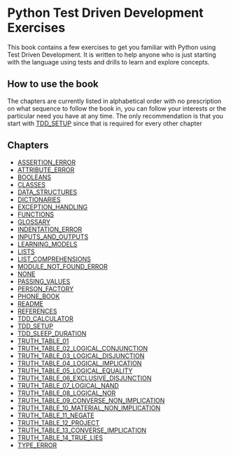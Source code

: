 Python Test Driven Development Exercises
====================

This book contains a few exercises to get you familiar with Python using Test Driven Development. It is written to help anyone who is just starting with the language using tests and drills to learn and explore concepts.

## How to use the book

The chapters are currently listed in alphabetical order with no prescription on what sequence to follow the book in, you can follow your interests or the particular need you have at any time. The only recommendation is that you start with [TDD_SETUP](./TDD_SETUP.md) since that is required for every other chapter

## Chapters

- [ASSERTION_ERROR](./ASSERTION_ERROR.md)
- [ATTRIBUTE_ERROR](./ATTRIBUTE_ERROR.md)
- [BOOLEANS](./BOOLEANS.md)
- [CLASSES](./CLASSES.md)
- [DATA_STRUCTURES](./DATA_STRUCTURES.md)
- [DICTIONARIES](./DICTIONARIES.md)
- [EXCEPTION_HANDLING](./EXCEPTION_HANDLING.md)
- [FUNCTIONS](./FUNCTIONS.md)
- [GLOSSARY](./GLOSSARY.md)
- [INDENTATION_ERROR](./INDENTATION_ERROR.md)
- [INPUTS_AND_OUTPUTS](./INPUTS_AND_OUTPUTS.md)
- [LEARNING_MODELS](./LEARNING_MODELS.md)
- [LISTS](./LISTS.md)
- [LIST_COMPREHENSIONS](./LIST_COMPREHENSIONS.md)
- [MODULE_NOT_FOUND_ERROR](./MODULE_NOT_FOUND_ERROR.md)
- [NONE](./NONE.md)
- [PASSING_VALUES](./PASSING_VALUES.md)
- [PERSON_FACTORY](./PERSON_FACTORY.md)
- [PHONE_BOOK](./PHONE_BOOK.md)
- [README](./README.md)
- [REFERENCES](./REFERENCES.md)
- [TDD_CALCULATOR](./TDD_CALCULATOR.md)
- [TDD_SETUP](./TDD_SETUP.md)
- [TDD_SLEEP_DURATION](./TDD_SLEEP_DURATION.md)
- [TRUTH_TABLE_01](./TRUTH_TABLE_01.md)
- [TRUTH_TABLE_02_LOGICAL_CONJUNCTION](./TRUTH_TABLE_02_LOGICAL_CONJUNCTION.md)
- [TRUTH_TABLE_03_LOGICAL_DISJUNCTION](./TRUTH_TABLE_03_LOGICAL_DISJUNCTION.md)
- [TRUTH_TABLE_04_LOGICAL_IMPLICATION](./TRUTH_TABLE_04_LOGICAL_IMPLICATION.md)
- [TRUTH_TABLE_05_LOGICAL_EQUALITY](./TRUTH_TABLE_05_LOGICAL_EQUALITY.md)
- [TRUTH_TABLE_06_EXCLUSIVE_DISJUNCTION](./TRUTH_TABLE_06_EXCLUSIVE_DISJUNCTION.md)
- [TRUTH_TABLE_07_LOGICAL_NAND](./TRUTH_TABLE_07_LOGICAL_NAND.md)
- [TRUTH_TABLE_08_LOGICAL_NOR](./TRUTH_TABLE_08_LOGICAL_NOR.md)
- [TRUTH_TABLE_09_CONVERSE_NON_IMPLICATION](./TRUTH_TABLE_09_CONVERSE_NON_IMPLICATION.md)
- [TRUTH_TABLE_10_MATERIAL_NON_IMPLICATION](./TRUTH_TABLE_10_MATERIAL_NON_IMPLICATION.md)
- [TRUTH_TABLE_11_NEGATE](./TRUTH_TABLE_11_NEGATE.md)
- [TRUTH_TABLE_12_PROJECT](./TRUTH_TABLE_12_PROJECT.md)
- [TRUTH_TABLE_13_CONVERSE_IMPLICATION](./TRUTH_TABLE_13_CONVERSE_IMPLICATION.md)
- [TRUTH_TABLE_14_TRUE_LIES](./TRUTH_TABLE_14_TRUE_LIES.md)
- [TYPE_ERROR](./TYPE_ERROR.md)